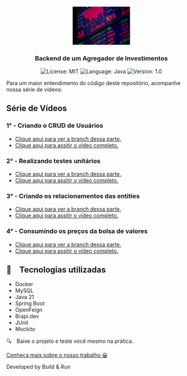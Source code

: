 <p align="center" width="100%">
    <img width="30%" src="https://github.com/buildrun-tech/buildrun-agregador-de-investimentos/blob/main/images/stock-market.jpg"> 
</p>


<h3 align="center">
  Backend de um Agregador de Investimentos
</h3>

<p align="center">

  <img alt="License: MIT" src="https://img.shields.io/badge/license-MIT-%2304D361">
  <img alt="Language: Java" src="https://img.shields.io/badge/language-java-green">
  <img alt="Version: 1.0" src="https://img.shields.io/badge/version-1.0-yellowgreen">

</p>

Para um maior entendimento do código deste repositório, acompanhe nossa série de vídeos:

## Série de Vídeos

### 1° - Criando o CRUD de Usuários

- [Clique aqui para ver a branch dessa parte.](https://github.com/buildrun-tech/buildrun-agregador-de-investimentos/tree/crud-usuarios)
- [Clique aqui para assitir o vídeo completo.](https://www.youtube.com/watch?v=TBD)

### 2° - Realizando testes unitários

- [Clique aqui para ver a branch dessa parte.](https://github.com/buildrun-tech/buildrun-agregador-de-investimentos/tree/testes-unitarios)
- [Clique aqui para assitir o vídeo completo.](https://www.youtube.com/watch?v=TBD)

### 3° - Criando os relacionamentos das entities

- [Clique aqui para ver a branch dessa parte.](https://github.com/buildrun-tech/buildrun-agregador-de-investimentos/tree/relacionamento-entities)
- [Clique aqui para assitir o vídeo completo.](https://www.youtube.com/watch?v=TBD)

### 4° - Consumindo os preços da bolsa de valores

- [Clique aqui para ver a branch dessa parte.](https://github.com/buildrun-tech/buildrun-agregador-de-investimentos/tree/consumo-precos-acoes-bolsa-valores)
- [Clique aqui para assitir o vídeo completo.](https://www.youtube.com/watch?v=TBD)

## :rocket: Tecnologias utilizadas

* Docker
* MySQL
* Java 21
* Spring Boot
* OpenFeign
* Brapi.dev
* JUnit
* Mockito

:mag: Baixe o projeto e teste você mesmo na prática.

[Conheça mais sobre o nosso trabalho 😀](https://www.instagram.com/buildrun.tech/)

Developed by Build & Run
